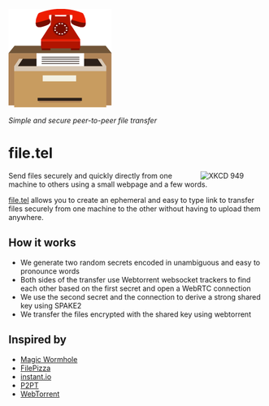 ![](https://raw.githubusercontent.com/IGI-111/filetel/master/static/logo.png)

*Simple and secure peer-to-peer file transfer*
# file.tel

<a href="https://xkcd.com/949/"><img src="http://imgs.xkcd.com/comics/file_transfer.png" alt="XKCD 949" width="25%" align="right" /></a>

Send files securely and quickly directly from one machine to others using a small webpage and a few words.

[file.tel](file.tel) allows you to create an ephemeral and easy to type link to transfer files securely from one machine to the other without having to upload them anywhere.

## How it works

* We generate two random secrets encoded in unambiguous and easy to pronounce words
* Both sides of the transfer use Webtorrent websocket trackers to find each other based on the first secret and open a WebRTC connection
* We use the second secret and the connection to derive a strong shared key using SPAKE2
* We transfer the files encrypted with the shared key using webtorrent

## Inspired by

* [Magic Wormhole](https://github.com/magic-wormhole/magic-wormhole)
* [FilePizza](https://github.com/kern/filepizza)
* [instant.io](https://instant.io)
* [P2PT](https://instant.io)
* [WebTorrent](https://github.com/webtorrent/webtorrent/)

